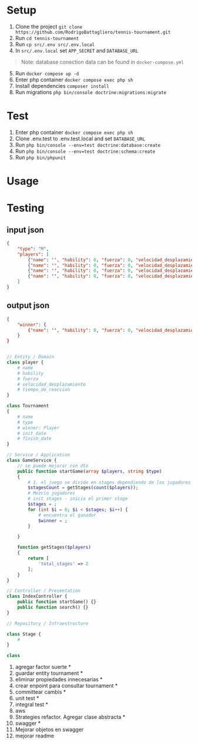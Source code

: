 # Setup

1. Clone the project `git clone https://github.com/RodrigoBattagliero/tennis-tournament.git`
2. Run `cd tennis-tournament`
3. Run `cp src/.env src/.env.local`
4. In `src/.env.local` set `APP_SECRET` and `DATABASE_URL`
> Note: database conection data can be found in `docker-compose.yml`
5. Run `docker compose up -d`
6. Enter php container `docker compose exec php sh`
7. Install dependencies `composer install`
9. Run migrations `php bin/console doctrine:migrations:migrate`

# Test
1. Enter php container `docker compose exec php sh`
2. Clone .env.test to .env.test.local and set `DATABASE_URL`
2. Run `php bin/console --env=test doctrine:database:create`
3. Run `php bin/console --env=test doctrine:schema:create`
4. Run `php bin/phpunit`

# Usage

# Testing 

## input json

```json
{
    "type": "M",
    "players": [
        {"name": '', "hability": 0, "fuerza": 0, "velocidad_desplazamiento": 0, "tiempo_de_reaccion": 0},
        {"name": '', "hability": 0, "fuerza": 0, "velocidad_desplazamiento": 0, "tiempo_de_reaccion": 0},
        {"name": '', "hability": 0, "fuerza": 0, "velocidad_desplazamiento": 0, "tiempo_de_reaccion": 0},
        {"name": '', "hability": 0, "fuerza": 0, "velocidad_desplazamiento": 0, "tiempo_de_reaccion": 0},
    ]
}
```

## output json
```json
{
    "winner": {
        {"name": '', "hability": 0, "fuerza": 0, "velocidad_desplazamiento": 0, "tiempo_de_reaccion": 0}
    }
}
```

```php

// Entity / Domain
class player {
    # name
    # hability
    # fuerza
    # velocidad_desplazamiento
    # tiempo_de_reaccion
}

class Tournament 
{
    # name
    # type
    # winner: Player
    # init_date
    # finish_date
}

// Service / Application 
class GameService {
    // se puede mejorar con dto 
    public function startGame(array $players, string $type)
    {
        # 1. el juego se divide en stages dependiendo de los jugadores
        $stagesCount = getStages(count($players));
        # Mezclo jugadores
        # init stages - inicia el primer stage
        $stages = ;
        for (int $i = 0; $i < $stages; $i++) {
            # encuentra el ganador
            $winner = ;
        }

    }

    function getStages($players)
    {
        return [
            'total_stages' => 2
        ];
    }
}

// Controller / Presentation
class IndexController {
    public function startGame() {}
    public function search() {}
}

// Repository / Infraestructure

class Stage {
    # 
}

class 

```

01. agregar factor suerte * 
02. guardar entity tournament *
03. eliminar propiedades innecesarias *
04. crear enpoint para consultar tournament *
05. committear cambis *
06. unit test *
07. integral test *
08. aws
09. Strategies refactor. Agregar clase abstracta *
10. swagger *
11. Mejorar objetos en swagger
12. mejorar readme